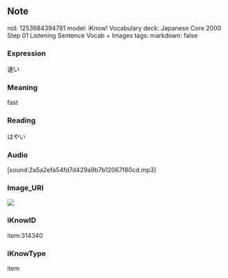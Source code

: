 ## Note
nid: 1253684394781
model: iKnow! Vocabulary
deck: Japanese Core 2000 Step 01 Listening Sentence Vocab + Images
tags: 
markdown: false

### Expression
速い

### Meaning
fast

### Reading
はやい

### Audio
[sound:2a5a2efa54fd7d429a9b7b12067f80cd.mp3]

### Image_URI
<!DOCTYPE html>
<title></title>
<img src="79aafab51c35ba19bb9a8b6e0535c5c2.jpg">



### iKnowID
item:314340

### iKnowType
item
